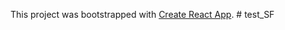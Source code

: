 This project was bootstrapped with [Create React App](https://github.com/facebook/create-react-app).
#   t e s t _ S F  
 